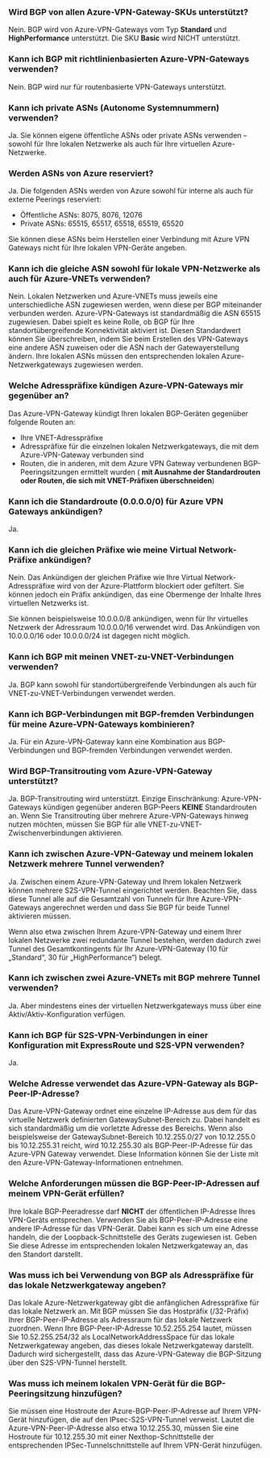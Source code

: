 ### <a name="is-bgp-supported-on-all-azure-vpn-gateway-skus"></a>Wird BGP von allen Azure-VPN-Gateway-SKUs unterstützt?
Nein. BGP wird von Azure-VPN-Gateways vom Typ **Standard** und **HighPerformance** unterstützt. Die SKU **Basic** wird NICHT unterstützt.

### <a name="can-i-use-bgp-with-azure-policy-based-vpn-gateways"></a>Kann ich BGP mit richtlinienbasierten Azure-VPN-Gateways verwenden?
Nein. BGP wird nur für routenbasierte VPN-Gateways unterstützt.

### <a name="can-i-use-private-asns-autonomous-system-numbers"></a>Kann ich private ASNs (Autonome Systemnummern) verwenden?
Ja. Sie können eigene öffentliche ASNs oder private ASNs verwenden – sowohl für Ihre lokalen Netzwerke als auch für Ihre virtuellen Azure-Netzwerke.

### <a name="are-there-asns-reserved-by-azure"></a>Werden ASNs von Azure reserviert?
Ja. Die folgenden ASNs werden von Azure sowohl für interne als auch für externe Peerings reserviert:

* Öffentliche ASNs: 8075, 8076, 12076
* Private ASNs: 65515, 65517, 65518, 65519, 65520

Sie können diese ASNs beim Herstellen einer Verbindung mit Azure VPN Gateways nicht für Ihre lokalen VPN-Geräte angeben.

### <a name="can-i-use-the-same-asn-for-both-on-premises-vpn-networks-and-azure-vnets"></a>Kann ich die gleiche ASN sowohl für lokale VPN-Netzwerke als auch für Azure-VNETs verwenden?
Nein. Lokalen Netzwerken und Azure-VNETs muss jeweils eine unterschiedliche ASN zugewiesen werden, wenn diese per BGP miteinander verbunden werden. Azure-VPN-Gateways ist standardmäßig die ASN 65515 zugewiesen. Dabei spielt es keine Rolle, ob BGP für Ihre standortübergreifende Konnektivität aktiviert ist. Diesen Standardwert können Sie überschreiben, indem Sie beim Erstellen des VPN-Gateways eine andere ASN zuweisen oder die ASN nach der Gatewayerstellung ändern. Ihre lokalen ASNs müssen den entsprechenden lokalen Azure-Netzwerkgateways zugewiesen werden.

### <a name="what-address-prefixes-will-azure-vpn-gateways-advertise-to-me"></a>Welche Adresspräfixe kündigen Azure-VPN-Gateways mir gegenüber an?
Das Azure-VPN-Gateway kündigt Ihren lokalen BGP-Geräten gegenüber folgende Routen an:

* Ihre VNET-Adresspräfixe
* Adresspräfixe für die einzelnen lokalen Netzwerkgateways, die mit dem Azure-VPN-Gateway verbunden sind
* Routen, die in anderen, mit dem Azure VPN Gateway verbundenen BGP-Peeringsitzungen ermittelt wurden ( **mit Ausnahme der Standardrouten oder Routen, die sich mit VNET-Präfixen überschneiden**)

### <a name="can-i-advertise-default-route-00000-to-azure-vpn-gateways"></a>Kann ich die Standardroute (0.0.0.0/0) für Azure VPN Gateways ankündigen?
Ja.

### <a name="can-i-advertise-the-exact-prefixes-as-my-virtual-network-prefixes"></a>Kann ich die gleichen Präfixe wie meine Virtual Network-Präfixe ankündigen?

Nein. Das Ankündigen der gleichen Präfixe wie Ihre Virtual Network-Adresspräfixe wird von der Azure-Plattform blockiert oder gefiltert. Sie können jedoch ein Präfix ankündigen, das eine Obermenge der Inhalte Ihres virtuellen Netzwerks ist. 

Sie können beispielsweise 10.0.0.0/8 ankündigen, wenn für Ihr virtuelles Netzwerk der Adressraum 10.0.0.0/16 verwendet wird. Das Ankündigen von 10.0.0.0/16 oder 10.0.0.0/24 ist dagegen nicht möglich.

### <a name="can-i-use-bgp-with-my-vnet-to-vnet-connections"></a>Kann ich BGP mit meinen VNET-zu-VNET-Verbindungen verwenden?
Ja. BGP kann sowohl für standortübergreifende Verbindungen als auch für VNET-zu-VNET-Verbindungen verwendet werden.

### <a name="can-i-mix-bgp-with-non-bgp-connections-for-my-azure-vpn-gateways"></a>Kann ich BGP-Verbindungen mit BGP-fremden Verbindungen für meine Azure-VPN-Gateways kombinieren?
Ja. Für ein Azure-VPN-Gateway kann eine Kombination aus BGP-Verbindungen und BGP-fremden Verbindungen verwendet werden.

### <a name="does-azure-vpn-gateway-support-bgp-transit-routing"></a>Wird BGP-Transitrouting vom Azure-VPN-Gateway unterstützt?
Ja. BGP-Transitrouting wird unterstützt. Einzige Einschränkung: Azure-VPN-Gateways kündigen gegenüber anderen BGP-Peers **KEINE** Standardrouten an. Wenn Sie Transitrouting über mehrere Azure-VPN-Gateways hinweg nutzen möchten, müssen Sie BGP für alle VNET-zu-VNET-Zwischenverbindungen aktivieren.

### <a name="can-i-have-more-than-one-tunnel-between-azure-vpn-gateway-and-my-on-premises-network"></a>Kann ich zwischen Azure-VPN-Gateway und meinem lokalen Netzwerk mehrere Tunnel verwenden?
Ja. Zwischen einem Azure-VPN-Gateway und Ihrem lokalen Netzwerk können mehrere S2S-VPN-Tunnel eingerichtet werden. Beachten Sie, dass diese Tunnel alle auf die Gesamtzahl von Tunneln für Ihre Azure-VPN-Gateways angerechnet werden und dass Sie BGP für beide Tunnel aktivieren müssen.

Wenn also etwa zwischen Ihrem Azure-VPN-Gateway und einem Ihrer lokalen Netzwerke zwei redundante Tunnel bestehen, werden dadurch zwei Tunnel des Gesamtkontingents für Ihr Azure-VPN-Gateway (10 für „Standard“, 30 für „HighPerformance“) belegt.

### <a name="can-i-have-multiple-tunnels-between-two-azure-vnets-with-bgp"></a>Kann ich zwischen zwei Azure-VNETs mit BGP mehrere Tunnel verwenden?
Ja. Aber mindestens eines der virtuellen Netzwerkgateways muss über eine Aktiv/Aktiv-Konfiguration verfügen.

### <a name="can-i-use-bgp-for-s2s-vpn-in-an-expressroutes2s-vpn-co-existence-configuration"></a>Kann ich BGP für S2S-VPN-Verbindungen in einer Konfiguration mit ExpressRoute und S2S-VPN verwenden?
Ja. 

### <a name="what-address-does-azure-vpn-gateway-use-for-bgp-peer-ip"></a>Welche Adresse verwendet das Azure-VPN-Gateway als BGP-Peer-IP-Adresse?
Das Azure-VPN-Gateway ordnet eine einzelne IP-Adresse aus dem für das virtuelle Netzwerk definierten GatewaySubnet-Bereich zu. Dabei handelt es sich standardmäßig um die vorletzte Adresse des Bereichs. Wenn also beispielsweise der GatewaySubnet-Bereich 10.12.255.0/27 von 10.12.255.0 bis 10.12.255.31 reicht, wird 10.12.255.30 als BGP-Peer-IP-Adresse für das Azure-VPN Gateway verwendet. Diese Information können Sie der Liste mit den Azure-VPN-Gateway-Informationen entnehmen.

### <a name="what-are-the-requirements-for-the-bgp-peer-ip-addresses-on-my-vpn-device"></a>Welche Anforderungen müssen die BGP-Peer-IP-Adressen auf meinem VPN-Gerät erfüllen?
Ihre lokale BGP-Peeradresse darf **NICHT** der öffentlichen IP-Adresse Ihres VPN-Geräts entsprechen. Verwenden Sie als BGP-Peer-IP-Adresse eine andere IP-Adresse für das VPN-Gerät. Dabei kann es sich um eine Adresse handeln, die der Loopback-Schnittstelle des Geräts zugewiesen ist. Geben Sie diese Adresse im entsprechenden lokalen Netzwerkgateway an, das den Standort darstellt.

### <a name="what-should-i-specify-as-my-address-prefixes-for-the-local-network-gateway-when-i-use-bgp"></a>Was muss ich bei Verwendung von BGP als Adresspräfixe für das lokale Netzwerkgateway angeben?
Das lokale Azure-Netzwerkgateway gibt die anfänglichen Adresspräfixe für das lokale Netzwerk an. Mit BGP müssen Sie das Hostpräfix (/32-Präfix) Ihrer BGP-Peer-IP-Adresse als Adressraum für das lokale Netzwerk zuordnen. Wenn Ihre BGP-Peer-IP-Adresse 10.52.255.254 lautet, müssen Sie 10.52.255.254/32 als LocalNetworkAddressSpace für das lokale Netzwerkgateway angeben, das dieses lokale Netzwerkgateway darstellt. Dadurch wird sichergestellt, dass das Azure-VPN-Gateway die BGP-Sitzung über den S2S-VPN-Tunnel herstellt.

### <a name="what-should-i-add-to-my-on-premises-vpn-device-for-the-bgp-peering-session"></a>Was muss ich meinem lokalen VPN-Gerät für die BGP-Peeringsitzung hinzufügen?
Sie müssen eine Hostroute der Azure-BGP-Peer-IP-Adresse auf Ihrem VPN-Gerät hinzufügen, die auf den IPsec-S2S-VPN-Tunnel verweist. Lautet die Azure-VPN-Peer-IP-Adresse also etwa 10.12.255.30, müssen Sie eine Hostroute für 10.12.255.30 mit einer Nexthop-Schnittstelle der entsprechenden IPSec-Tunnelschnittstelle auf Ihrem VPN-Gerät hinzufügen.



<!--HONumber=Feb17_HO1-->



